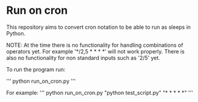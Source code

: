 # Run on cron

This repository aims to convert cron notation to be able to run as sleeps in Python.

NOTE: At the time there is no functionality for handling combinations of operators yet. For example '\*/2,5 \* \* \* \*' will not work properly.
There is also no functionality for non standard inputs such as '2/5' yet.

To run the program run:

'''
python run_on_cron.py <command to run on loop> <cron string>
'''

For example:
'''
python run_on_cron.py "python test_script.py" "\* \* \* \* \*"
'''
